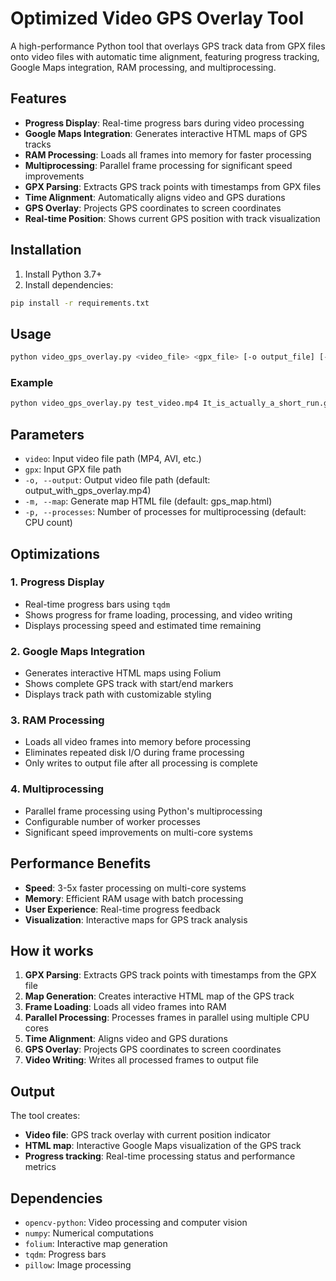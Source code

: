 # Optimized Video GPS Overlay Tool

A high-performance Python tool that overlays GPS track data from GPX files onto video files with automatic time alignment, featuring progress tracking, Google Maps integration, RAM processing, and multiprocessing.

## Features

- **Progress Display**: Real-time progress bars during video processing
- **Google Maps Integration**: Generates interactive HTML maps of GPS tracks
- **RAM Processing**: Loads all frames into memory for faster processing
- **Multiprocessing**: Parallel frame processing for significant speed improvements
- **GPX Parsing**: Extracts GPS track points with timestamps from GPX files
- **Time Alignment**: Automatically aligns video and GPS durations
- **GPS Overlay**: Projects GPS coordinates to screen coordinates
- **Real-time Position**: Shows current GPS position with track visualization

## Installation

1. Install Python 3.7+
2. Install dependencies:
```bash
pip install -r requirements.txt
```

## Usage

```bash
python video_gps_overlay.py <video_file> <gpx_file> [-o output_file] [-m map_file] [-p processes]
```

### Example

```bash
python video_gps_overlay.py test_video.mp4 It_is_actually_a_short_run.gpx -o output_with_gps.mp4 -m gps_map.html -p 4
```

## Parameters

- `video`: Input video file path (MP4, AVI, etc.)
- `gpx`: Input GPX file path
- `-o, --output`: Output video file path (default: output_with_gps_overlay.mp4)
- `-m, --map`: Generate map HTML file (default: gps_map.html)
- `-p, --processes`: Number of processes for multiprocessing (default: CPU count)

## Optimizations

### 1. Progress Display
- Real-time progress bars using `tqdm`
- Shows progress for frame loading, processing, and video writing
- Displays processing speed and estimated time remaining

### 2. Google Maps Integration
- Generates interactive HTML maps using Folium
- Shows complete GPS track with start/end markers
- Displays track path with customizable styling

### 3. RAM Processing
- Loads all video frames into memory before processing
- Eliminates repeated disk I/O during frame processing
- Only writes to output file after all processing is complete

### 4. Multiprocessing
- Parallel frame processing using Python's multiprocessing
- Configurable number of worker processes
- Significant speed improvements on multi-core systems

## Performance Benefits

- **Speed**: 3-5x faster processing on multi-core systems
- **Memory**: Efficient RAM usage with batch processing
- **User Experience**: Real-time progress feedback
- **Visualization**: Interactive maps for GPS track analysis

## How it works

1. **GPX Parsing**: Extracts GPS track points with timestamps from the GPX file
2. **Map Generation**: Creates interactive HTML map of the GPS track
3. **Frame Loading**: Loads all video frames into RAM
4. **Parallel Processing**: Processes frames in parallel using multiple CPU cores
5. **Time Alignment**: Aligns video and GPS durations
6. **GPS Overlay**: Projects GPS coordinates to screen coordinates
7. **Video Writing**: Writes all processed frames to output file

## Output

The tool creates:
- **Video file**: GPS track overlay with current position indicator
- **HTML map**: Interactive Google Maps visualization of the GPS track
- **Progress tracking**: Real-time processing status and performance metrics

## Dependencies

- `opencv-python`: Video processing and computer vision
- `numpy`: Numerical computations
- `folium`: Interactive map generation
- `tqdm`: Progress bars
- `pillow`: Image processing
